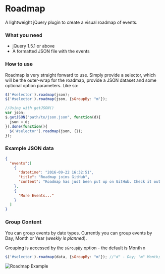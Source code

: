 # Roadmap
A lightweight jQuery plugin to create a visual roadmap of events. 



### What you need 
* jQuery 1.5.1 or above
* A formatted JSON file with the events



### How to use
Roadmap is very straight forward to use. Simply provide a selector, which will be the outer-wrap for the roadmap, provide a JSON dataset and some optional option parameters. Like so:

```javascript
$('#selector').roadmap(json);
$('#selector').roadmap(json, {sGroupBy: "m"});

//Using with getJSON()
var json;
$.getJSON("path/to/json.json", function(d){
  json = d;
}).done(function(){
  $('#selector').roadmap(json, {});
});
```



### Example JSON data

```json
{
  "events":[
    {
      "datetime": "2016-09-22 16:32:51",
      "title": "Roadmap joins GitHub",
      "content": "Roadmap has just been put up on GitHub. Check it out at this link: https://github.com/ImClarky/Roadmap"
    },
    {
      "More Events..."
    }
  ]
}
```


### Group Content
You can group events by date types. Currently you can group events by Day, Month or Year (*weekly is planned*).

Grouping is accessed by the `sGroupBy` option - the default is Month `m`

```javascript
$('#selector').roadmap(data, {sGroupBy: "m"}); //"d" - Day; "m" Month; "y" - Year
```

![Roadmap Example](http://i.imgur.com/in1TkVV.png)
